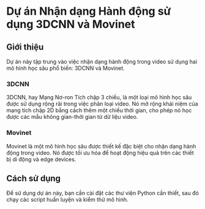 # Dự án Nhận dạng Hành động sử dụng 3DCNN và Movinet

## Giới thiệu

Dự án này tập trung vào việc nhận dạng hành động trong video sử dụng hai mô hình học sâu phổ biến: 3DCNN và Movinet.

### 3DCNN

3DCNN, hay Mạng Nơ-ron Tích chập 3 chiều, là một loại mô hình học sâu được sử dụng rộng rãi trong việc phân loại video. Nó mở rộng khái niệm của mạng tích chập 2D bằng cách thêm một chiều thời gian, cho phép nó học được các mẫu không gian-thời gian từ dữ liệu video.

### Movinet

Movinet là một mô hình học sâu được thiết kế đặc biệt cho nhận dạng hành động trong video. Nó được tối ưu hóa để hoạt động hiệu quả trên các thiết bị di động và edge devices.

## Cách sử dụng

Để sử dụng dự án này, bạn cần cài đặt các thư viện Python cần thiết, sau đó chạy các script huấn luyện và kiểm thử mô hình.


